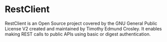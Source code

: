 RestClient
===========

RestClient is an Open Source project covered by the GNU General Public License V2 created and maintained by Timothy Edmund Crosley.
It enables making REST calls to public APIs using basic or digest authentication.

